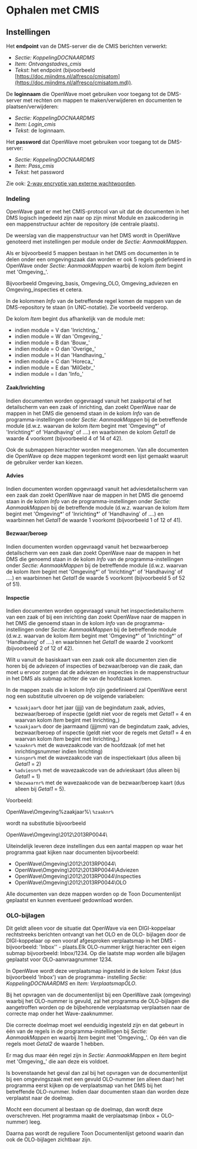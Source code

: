 # Ophalen met CMIS

## Instellingen

Het **endpoint** van de DMS-server die de CMIS berichten verwerkt:

- _Sectie: KoppelingDOCNAARDMS_
- _Item: Ontvangstadres_cmis_
- _Tekst_: het endpoint (bijvoorbeeld [https://doc.mijndms.nl/alfresco/cmisatom](https://doc.mijndms.nl/alfresco/cmisatom.md)).

De **loginnaam** die OpenWave moet gebruiken voor toegang tot de DMS-server met rechten om mappen te maken/verwijderen en documenten te plaatsen/verwijderen:

- _Sectie: KoppelingDOCNAARDMS_
- _Item: Login_cmis_
- _Tekst_: de loginnaam.

Het **password** dat OpenWave moet gebruiken voor toegang tot de DMS-server:

- _Sectie: KoppelingDOCNAARDMS_
- _Item: Pass_cmis_
- _Tekst_: het password

Zie ook: [2-way encryptie van externe wachtwoorden](/instellen_inrichten/2way_encryptie_externe_wachtwoorden.md).

### Indeling

OpenWave gaat er met het CMIS-protocol van uit dat de documenten in het DMS logisch ingedeeld zijn naar op zijn minst Module en zaakcodering in een mappenstructuur achter de repository (de centrale plaats).

De weerslag van die mappenstructuur van het DMS wordt in OpenWave genoteerd met instellingen per module onder de _Sectie: AanmaakMappen_.

Als er bijvoorbeeld 5 mappen bestaan in het DMS om documenten in te delen onder een omgevingszaak dan worden er ook 5 regels gedefinieerd in OpenWave onder _Sectie: AanmaakMappen_ waarbij de kolom _Item_ begint met 'Omgeving\_'.

Bijvoorbeeld Omgeving_basis, Omgeving_OLO, Omgeving_adviezen en Omgeving_inspecties et cetera.

In de kolommen _Info_ van de betreffende regel komen de mappen van de DMS-repository te staan (in UNC-notatie). Zie voorbeeld verderop.

De kolom _Item_ begint dus afhankelijk van de module met:

- indien module = V dan 'Inrichting\_'
- indien module = W dan 'Omgeving\_'
- indien module = B dan 'Bouw\_'
- indien module = O dan 'Overige\_'
- indien module = H dan 'Handhaving\_'
- indien module = C dan 'Horeca\_'
- indien module = E dan 'MilGebr\_'
- indien module = I dan 'Info\_'

#### Zaak/Inrichting

Indien documenten worden opgevraagd vanuit het zaakportal of het detailscherm van een zaak of inrichting, dan zoekt OpenWave naar de mappen in het DMS die genoemd staan in de kolom _Info_ van de programma-instellingen onder _Sectie: AanmaakMappen_ bij de betreffende module (d.w.z. waarvan de kolom _Item_ begint met 'Omgeving*' of 'Inrichting*' of 'Handhaving' of ….) en waarbinnen de kolom _Getal1_ de waarde 4 voorkomt (bijvoorbeeld 4 of 14 of 42).

Ook de submappen hierachter worden meegenomen. Van alle documenten die OpenWave op deze mappen tegenkomt wordt een lijst gemaakt waaruit de gebruiker verder kan kiezen.

#### Advies

Indien documenten worden opgevraagd vanuit het adviesdetailscherm van een zaak dan zoekt OpenWave naar de mappen in het DMS die genoemd staan in de kolom _Info_ van de programma-instellingen onder _Sectie: AanmaakMappen_ bij de betreffende module (d.w.z. waarvan de kolom _Item_ begint met 'Omgeving*' of 'Inrichting*' of 'Handhaving' of ….) en waarbinnen het _Getal1_ de waarde 1 voorkomt (bijvoorbeeld 1 of 12 of 41).

#### Bezwaar/beroep

Indien documenten worden opgevraagd vanuit het bezwaarberoep detailscherm van een zaak dan zoekt OpenWave naar de mappen in het DMS die genoemd staan in de kolom _Info_ van de programma-instellingen onder _Sectie: AanmaakMappen_ bij de betreffende module (d.w.z. waarvan de kolom _Item_ begint met 'Omgeving*' of 'Inrichting*' of 'Handhaving' of ….) en waarbinnen het _Getal1_ de waarde 5 voorkomt (bijvoorbeeld 5 of 52 of 51).

#### Inspectie

Indien documenten worden opgevraagd vanuit het inspectiedetailscherm van een zaak of bij een inrichting dan zoekt OpenWave naar de mappen in het DMS die genoemd staan in de kolom _Info_ van de programma-instellingen onder _Sectie: AanmaakMappen_ bij de betreffende module (d.w.z. waarvan de kolom _Item_ begint met 'Omgeving*' of 'Inrichting*' of 'Handhaving' of ….) en waarbinnen het _Getal1_ de waarde 2 voorkomt (bijvoorbeeld 2 of 12 of 42).

Wilt u vanuit de basiskaart van een zaak ook alle documenten zien die horen bij de adviezen of inspecties of bezwaar/beroep van die zaak, dan moet u ervoor zorgen dat de adviezen en inspecties in de mappenstructuur in het DMS als submap achter die van de hoofdzaak komen.

In de mappen zoals die in kolom _Info_ zijn gedefinieerd zal OpenWave eerst nog een substitutie uitvoeren op de volgende variabelen:

- `%zaakjaar%` door het jaar (jjjj) van de begindatum zaak, advies, bezwaar/beroep of inspectie (geldt niet voor de regels met _Getal1_ = 4 en waarvan kolom _Item_ begint met Inrichting\_)
- `%zaakjaar%` door de jaarmaand (jjjjmm) van de begindatum zaak, advies, bezwaar/beroep of inspectie (geldt niet voor de regels met _Getal1_ = 4 en waarvan kolom _Item_ begint met Inrichting\_)
- `%zaaknr%` met de wavezaakcode van de hoofdzaak (of met het inrichtingsnummer indien Inrichting)
- `%inspnr%` met de wavezaakcode van de inspectiekaart (dus alleen bij _Getal1_ = 2)
- `%adviesnr%` met de wavezaakcode van de advieskaart (dus alleen bij _Getal1_ = 1)
- `%bezwaarnr%` met de wavezaakcode van de bezwaar/beroep kaart (dus alleen bij _Getal1_ = 5).

Voorbeeld:

OpenWave\Omgeving\%zaakjaar%\ `%zaaknr%`

wordt na substitutie bijvoorbeeld

OpenWave\Omgeving\2012\2013RP0044\

Uiteindelijk leveren deze instellingen dus een aantal mappen op waar het programma gaat kijken naar documenten bijvoorbeeld:

- OpenWave\Omgeving\2012\2013RP0044\
- OpenWave\Omgeving\2012\2013RP0044\Adviezen
- OpenWave\Omgeving\2012\2013RP0044\Inspecties
- OpenWave\Omgeving\2012\2013RP0044\OLO

Alle documenten van deze mappen worden op de Toon Documentenlijst geplaatst en kunnen eventueel gedownload worden.

### OLO-bijlagen

Dit geldt alleen voor de situatie dat OpenWave via een DIGI-koppelaar rechtstreeks berichten ontvangt van het OLO en de OLO- bijlagen door de DIGI-koppelaar op een vooraf afgesproken verplaatsmap in het DMS -bijvoorbeeld: 'Inbox'' - plaats.Elk OLO-nummer krijgt hierachter een eigen submap bijvoorbeeld: Inbox/1234.
Op die laatste map worden alle bijlagen geplaatst voor OLO-aanvraagnummer 1234.

In OpenWave wordt deze verplaatsmap ingesteld in de kolom _Tekst_ (dus bijvoorbeeld 'Inbox') van de programma- instelling _Sectie: KoppelingDOCNAARDMS_ en _Item: VerplaatsmapOLO_.

Bij het opvragen van de documentenlijst bij een OpenWave zaak (omgeving) waarbij het OLO-nummer is gevuld, zal het programma de OLO-bijlagen die aangetroffen worden op de bijbehorende verplaatsmap verplaatsen naar de correcte map onder het Wave-zaaknummer.

Die correcte doelmap moet wel eenduidig ingesteld zijn en dat gebeurt in één van de regels in de programma-instellingen bij _Sectie: AanmaakMappen_ en waarbij _Item_ begint met 'Omgeving\_'. Op één van die regels moet _Getal2_ de waarde 1 hebben.

Er mag dus maar één regel zijn in _Sectie: AanmaakMappen_ en _Item_ begint met 'Omgeving\_' die aan deze eis voldoet.

Is bovenstaande het geval dan zal bij het opvragen van de documentenlijst bij een omgevingszaak met een gevuld OLO-nummer (en alleen daar) het programma eerst kijken op de verplaatsmap van het DMS bij het betreffende OLO-nummer. Indien daar documenten staan dan worden deze verplaatst naar de doelmap.

Mocht een document al bestaan op de doelmap, dan wordt deze overschreven. Het programma maakt de verplaatsmap (inbox + OLO-nummer) leeg.

Daarna pas wordt de reguliere Toon Documentenlijst getoond waarin dan ook de OLO-bijlagen zichtbaar zijn.
